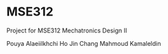 # MSE312
Project for MSE312 Mechatronics Design II

Pouya Alaeiilkhchi
Ho Jin Chang
Mahmoud Kamaleldin
